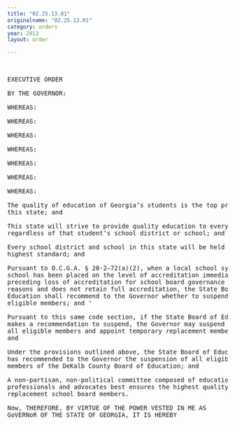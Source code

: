 ```yaml
---
title: "02.25.13.01"
originalname: "02.25.13.01"
category: orders
year: 2013
layout: order

---
```

<pre>
 

EXECUTIVE ORDER

BY THE GOVERNOR:

WHEREAS:

WHEREAS:

WHEREAS:

WHEREAS:

WHEREAS:

WHEREAS:

WHEREAS:

The quality of education of Georgia’s students is the top priority of
this state; and

This state will strive to provide quality education to every student
regardless of that student’s school district or school; and

Every school district and school in this state will be held to the
highest standard; and

Pursuant to O.C.G.A. § 20-2—72(a)(2), when a local school system or
school has been placed on the level of accreditation immediately
preceding loss of accreditation for school board governance related
reasons and does not retain full accreditation, the State Board of
Education shall recommend to the Governor whether to suspend all
eligible members; and '

Pursuant to this same code section, if the State Board of Education
makes a recommendation to suspend, the Governor may suspend
all eligible members and appoint temporary replacement members;
and

Under the provisions outlined above, the State Board of Education
has recommended to the Governor the suspension of all eligible
members of the DeKalb County Board of Education; and

A non-partisan, non-political committee composed of education
professionals and advocates best ensures the highest quality of
replacement school board members.

Now, THEREFORE, BY VIRTUE OF THE POWER VESTED IN ME AS
GoVERNoR OF THE STATE OF GEORGIA, IT IS HEREBY

</pre>
